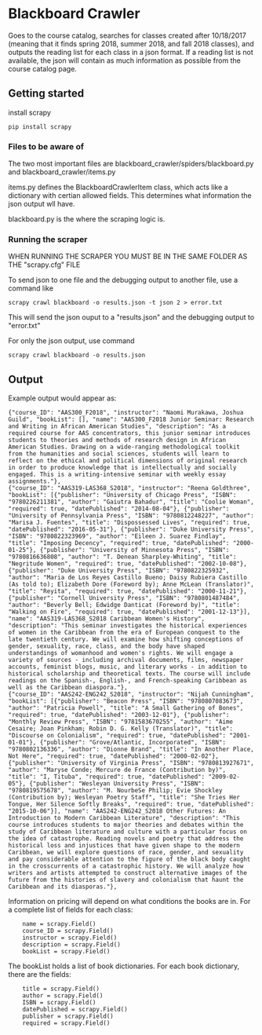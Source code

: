 # Blackboard Crawler
Goes to the course catalog, searches for classes created after 10/18/2017 (meaning that it finds spring 2018, summer 2018, and fall 2018 classes),
and outputs the reading list for each class in a json format. If a reading list is not available, the json will contain as much 
information as possible from the course catalog page.

## Getting started
install scrapy 
```
pip install scrapy
```

### Files to be aware of
The two most important files are blackboard_crawler/spiders/blackboard.py and blackboard_crawler/items.py

items.py defines the BlackboardCrawlerItem class, which acts like a dictionary with certian allowed fields. 
This determines what information the json output wll have.

blackboard.py is the where the scraping logic is.

### Running the scraper
WHEN RUNNING THE SCRAPER YOU MUST BE IN THE SAME FOLDER AS THE "scrapy.cfg" FILE

To send json to one file and the debugging output to another file, use a command like
```
scrapy crawl blackboard -o results.json -t json 2 > error.txt
```

This will send the json ouput to a "results.json" and the debugging output to "error.txt"

For only the json output, use command
```
scrapy crawl blackboard -o results.json
```

## Output

Example output would appear as:
```
{"course_ID": "AAS300_F2018", "instructor": "Naomi Murakawa, Joshua Guild", "bookList": [], "name": "AAS300_F2018 Junior Seminar: Research and Writing in African American Studies", "description": "As a required course for AAS concentrators, this junior seminar introduces students to theories and methods of research design in African American Studies. Drawing on a wide-ranging methodological toolkit from the humanities and social sciences, students will learn to reflect on the ethical and political dimensions of original research in order to produce knowledge that is intellectually and socially engaged. This is a writing-intensive seminar with weekly essay assignments."},
{"course_ID": "AAS319-LAS368_S2018", "instructor": "Reena Goldthree", "bookList": [{"publisher": "University of Chicago Press", "ISBN": "9780226211381", "author": "Gaiutra Bahadur", "title": "Coolie Woman", "required": true, "datePublished": "2014-08-04"}, {"publisher": "University of Pennsylvania Press", "ISBN": "9780812248227", "author": "Marisa J. Fuentes", "title": "Dispossessed Lives", "required": true, "datePublished": "2016-05-31"}, {"publisher": "Duke University Press", "ISBN": "9780822323969", "author": "Eileen J. Suarez Findlay", "title": "Imposing Decency", "required": true, "datePublished": "2000-01-25"}, {"publisher": "University of Minnesota Press", "ISBN": "9780816636808", "author": "T. Denean Sharpley-Whiting", "title": "Negritude Women", "required": true, "datePublished": "2002-10-08"}, {"publisher": "Duke University Press", "ISBN": "9780822325932", "author": "Maria de Los Reyes Castillo Bueno; Daisy Rubiera Castillo (As told to); Elizabeth Dore (Foreword by); Anne McLean (Translator)", "title": "Reyita", "required": true, "datePublished": "2000-11-21"}, {"publisher": "Cornell University Press", "ISBN": "9780801487484", "author": "Beverly Bell; Edwidge Danticat (Foreword by)", "title": "Walking on Fire", "required": true, "datePublished": "2001-12-13"}], "name": "AAS319-LAS368_S2018 Caribbean Women's History", "description": "This seminar investigates the historical experiences of women in the Caribbean from the era of European conquest to the late twentieth century. We will examine how shifting conceptions of gender, sexuality, race, class, and the body have shaped understandings of womanhood and women's rights. We will engage a variety of sources - including archival documents, films, newspaper accounts, feminist blogs, music, and literary works - in addition to historical scholarship and theoretical texts. The course will include readings on the Spanish-, English-, and French-speaking Caribbean as well as the Caribbean diaspora."},
{"course_ID": "AAS242-ENG242_S2018", "instructor": "Nijah Cunningham", "bookList": [{"publisher": "Beacon Press", "ISBN": "9780807083673", "author": "Patricia Powell", "title": "A Small Gathering of Bones", "required": true, "datePublished": "2003-12-01"}, {"publisher": "Monthly Review Press", "ISBN": "9781583670255", "author": "Aime Cesaire; Joan Pinkham; Robin D. G. Kelly (Translator)", "title": "Discourse on Colonialism", "required": true, "datePublished": "2001-01-01"}, {"publisher": "Grove/Atlantic, Incorporated", "ISBN": "9780802136336", "author": "Dionne Brand", "title": "In Another Place, Not Here", "required": true, "datePublished": "2000-02-02"}, {"publisher": "University of Virginia Press", "ISBN": "9780813927671", "author": "Maryse Conde; Mercure de France (Contribution by)", "title": "I, Tituba", "required": true, "datePublished": "2009-02-05"}, {"publisher": "Wesleyan University Press", "ISBN": "9780819575678", "author": "M. NourbeSe Philip; Evie Shockley (Contribution by); Wesleyan Poetry Staff", "title": "She Tries Her Tongue, Her Silence Softly Breaks", "required": true, "datePublished": "2015-10-06"}], "name": "AAS242-ENG242_S2018 Other Futures: An Introduction to Modern Caribbean Literature", "description": "This course introduces students to major theories and debates within the study of Caribbean literature and culture with a particular focus on the idea of catastrophe. Reading novels and poetry that address the historical loss and injustices that have given shape to the modern Caribbean, we will explore questions of race, gender, and sexuality and pay considerable attention to the figure of the black body caught in the crosscurrents of a catastrophic history. We will analyze how writers and artists attempted to construct alternative images of the future from the histories of slavery and colonialism that haunt the Caribbean and its diasporas."},
```

Information on pricing will depend on what conditions the books are in. For a complete list of fields for each class:
```
    name = scrapy.Field()
    course_ID = scrapy.Field()
    instructor = scrapy.Field()
    description = scrapy.Field()
    bookList = scrapy.Field()
```
The bookList holds a list of book dictionaries. For each book dictionary, there are the fields:
```
    title = scrapy.Field()
    author = scrapy.Field()
    ISBN = scrapy.Field()
    datePublished = scrapy.Field()
    publisher = scrapy.Field()
    required = scrapy.Field()
 ```
